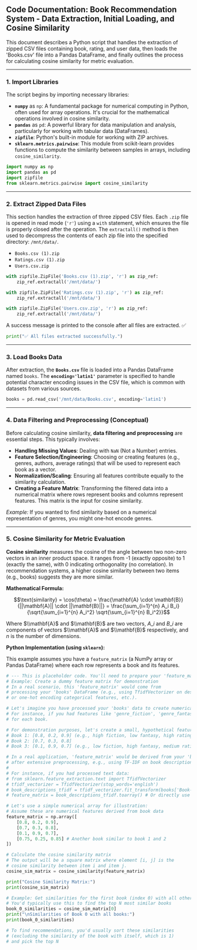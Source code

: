 

## Code Documentation: Book Recommendation System - Data Extraction, Initial Loading, and Cosine Similarity

This document describes a Python script that handles the extraction of zipped CSV files containing book, rating, and user data, then loads the 'Books.csv' file into a Pandas DataFrame, and finally outlines the process for calculating cosine similarity for metric evaluation.

-----

### 1\. Import Libraries

The script begins by importing necessary libraries:

  * **`numpy`** as `np`: A fundamental package for numerical computing in Python, often used for array operations. It's crucial for the mathematical operations involved in cosine similarity.
  * **`pandas`** as `pd`: A powerful library for data manipulation and analysis, particularly for working with tabular data (DataFrames).
  * **`zipfile`**: Python's built-in module for working with ZIP archives.
  * **`sklearn.metrics.pairwise`**: This module from scikit-learn provides functions to compute the similarity between samples in arrays, including `cosine_similarity`.

<!-- end list -->

```python
import numpy as np
import pandas as pd
import zipfile
from sklearn.metrics.pairwise import cosine_similarity
```

-----

### 2\. Extract Zipped Data Files

This section handles the extraction of three zipped CSV files. Each `.zip` file is opened in read mode (`'r'`) using a `with` statement, which ensures the file is properly closed after the operation. The `extractall()` method is then used to decompress the contents of each zip file into the specified directory: `/mnt/data/`.

  * `Books.csv (1).zip`
  * `Ratings.csv (1).zip`
  * `Users.csv.zip`

<!-- end list -->

```python
with zipfile.ZipFile('Books.csv (1).zip', 'r') as zip_ref:
    zip_ref.extractall('/mnt/data/')

with zipfile.ZipFile('Ratings.csv (1).zip', 'r') as zip_ref:
    zip_ref.extractall('/mnt/data/')

with zipfile.ZipFile('Users.csv.zip', 'r') as zip_ref:
    zip_ref.extractall('/mnt/data/')
```

A success message is printed to the console after all files are extracted. ✅

```python
print("✅ All files extracted successfully.")
```

-----

### 3\. Load Books Data

After extraction, the **`Books.csv`** file is loaded into a Pandas DataFrame named `books`. The **`encoding='latin1'`** parameter is specified to handle potential character encoding issues in the CSV file, which is common with datasets from various sources.

```python
books = pd.read_csv('/mnt/data/Books.csv', encoding='latin1')
```

-----

### 4\. Data Filtering and Preprocessing (Conceptual)

Before calculating cosine similarity, **data filtering and preprocessing** are essential steps. This typically involves:

  * **Handling Missing Values**: Dealing with `NaN` (Not a Number) entries.
  * **Feature Selection/Engineering**: Choosing or creating features (e.g., genres, authors, average ratings) that will be used to represent each book as a vector.
  * **Normalization/Scaling**: Ensuring all features contribute equally to the similarity calculation.
  * **Creating a Feature Matrix**: Transforming the filtered data into a numerical matrix where rows represent books and columns represent features. This matrix is the input for cosine similarity.

*Example:* If you wanted to find similarity based on a numerical representation of genres, you might one-hot encode genres.

-----

### 5\. Cosine Similarity for Metric Evaluation

**Cosine similarity** measures the cosine of the angle between two non-zero vectors in an inner product space. It ranges from -1 (exactly opposite) to 1 (exactly the same), with 0 indicating orthogonality (no correlation). In recommendation systems, a higher cosine similarity between two items (e.g., books) suggests they are more similar.

**Mathematical Formula:**

$$\text{similarity} = \cos(\theta) = \frac{\mathbf{A} \cdot \mathbf{B}}{||\mathbf{A}|| \cdot ||\mathbf{B}||} = \frac{\sum_{i=1}^{n} A_i B_i}{\sqrt{\sum_{i=1}^{n} A_i^2} \sqrt{\sum_{i=1}^{n} B_i^2}}$$

Where $\\mathbf{A}$ and $\\mathbf{B}$ are two vectors, $A\_i$ and $B\_i$ are components of vectors $\\mathbf{A}$ and $\\mathbf{B}$ respectively, and $n$ is the number of dimensions.

**Python Implementation (using `sklearn`):**

This example assumes you have a `feature_matrix` (a NumPy array or Pandas DataFrame) where each row represents a book and its features.

```python
# --- This is placeholder code. You'll need to prepare your 'feature_matrix' ---
# Example: Create a dummy feature matrix for demonstration
# In a real scenario, this 'feature_matrix' would come from
# processing your 'books' DataFrame (e.g., using TfidfVectorizer on descriptions,
# or one-hot encoding categorical features, etc.).

# Let's imagine you have processed your 'books' data to create numerical features.
# For instance, if you had features like 'genre_fiction', 'genre_fantasy', 'avg_rating_scaled'
# for each book.

# For demonstration purposes, let's create a small, hypothetical feature matrix:
# Book 1: [0.8, 0.2, 0.9] (e.g., high fiction, low fantasy, high rating)
# Book 2: [0.7, 0.3, 0.8]
# Book 3: [0.1, 0.9, 0.7] (e.g., low fiction, high fantasy, medium rating)

# In a real application, 'feature_matrix' would be derived from your 'books' DataFrame
# after extensive preprocessing, e.g., using TF-IDF on book descriptions or one-hot encoding genres.
#
# For instance, if you had processed text data:
# from sklearn.feature_extraction.text import TfidfVectorizer
# tfidf_vectorizer = TfidfVectorizer(stop_words='english')
# book_descriptions_tfidf = tfidf_vectorizer.fit_transform(books['Book-Description'].fillna(''))
# feature_matrix = book_descriptions_tfidf.toarray() # Or directly use sparse matrix if preferred by cosine_similarity

# Let's use a simple numerical array for illustration:
# Assume these are numerical features derived from book data
feature_matrix = np.array([
    [0.8, 0.2, 0.9],
    [0.7, 0.3, 0.8],
    [0.1, 0.9, 0.7],
    [0.75, 0.25, 0.85] # Another book similar to book 1 and 2
])

# Calculate the cosine similarity matrix
# The output will be a square matrix where element [i, j] is the
# cosine similarity between item i and item j.
cosine_sim_matrix = cosine_similarity(feature_matrix)

print("Cosine Similarity Matrix:")
print(cosine_sim_matrix)

# Example: Get similarities for the first book (index 0) with all other books
# You'd typically use this to find the top N most similar books
book_0_similarities = cosine_sim_matrix[0]
print("\nSimilarities of Book 0 with all books:")
print(book_0_similarities)

# To find recommendations, you'd usually sort these similarities
# (excluding the similarity of the book with itself, which is 1)
# and pick the top N
